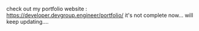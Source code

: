 check out my portfolio website : https://developer.devgroup.engineer/portfolio/
it's not complete now... will keep updating....
